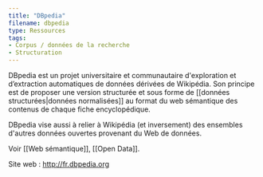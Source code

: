 ```yaml
---
title: "DBpedia"
filename: dbpedia
type: Ressources
tags:
- Corpus / données de la recherche
- Structuration
---
```


DBpedia est un projet universitaire et communautaire d'exploration et d’extraction automatiques de données dérivées de Wikipédia. Son principe est de proposer une version structurée et sous forme de [[données structurées|données normalisées]] au format du web sémantique des contenus de chaque fiche encyclopédique.

DBpedia vise aussi à relier à Wikipédia (et inversement) des ensembles d'autres données ouvertes provenant du Web de données.

Voir [[Web sémantique]], [[Open Data]].

Site web : <http://fr.dbpedia.org>

